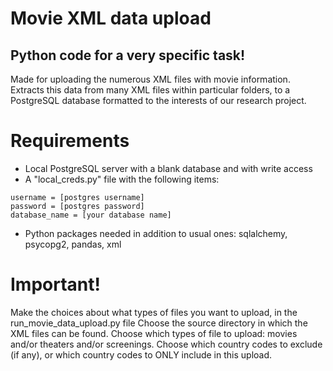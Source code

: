 # Movie XML data upload

## Python code for a very specific task!

Made for uploading the numerous XML files with movie information. Extracts this data from many XML files within particular folders, to a PostgreSQL database formatted to the interests of our research project.

# Requirements

- Local PostgreSQL server with a blank database and with write access
- A "local_creds.py" file with the following items:

```    
username = [postgres username]
password = [postgres password]
database_name = [your database name]
```

- Python packages needed in addition to usual ones:
sqlalchemy, psycopg2, pandas, xml

# Important!

Make the choices about what types of files you want to upload, in the run_movie_data_upload.py file
Choose the source directory in which the XML files can be found. 
Choose which types of file to upload: movies and/or theaters and/or screenings.
Choose which country codes to exclude (if any), or which country codes to ONLY include in this upload.